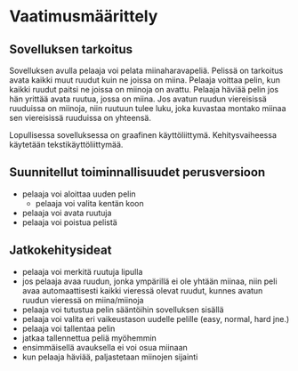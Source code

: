# Vaatimusmäärittely

## Sovelluksen tarkoitus

Sovelluksen avulla pelaaja voi pelata miinaharavapeliä. Pelissä on tarkoitus avata kaikki muut ruudut kuin ne joissa on miina. Pelaaja voittaa pelin, kun kaikki ruudut paitsi ne joissa on miinoja on avattu. Pelaaja häviää pelin jos hän yrittää avata ruutua, jossa on miina. Jos avatun ruudun viereisissä ruuduissa on miinoja, niin ruutuun tulee luku, joka kuvastaa montako miinaa sen viereisissä ruuduissa on yhteensä.

Lopullisessa sovelluksessa on graafinen käyttöliittymä. Kehitysvaiheessa käytetään tekstikäyttöliittymää.


## Suunnitellut toiminnallisuudet perusversioon

- pelaaja voi aloittaa uuden pelin
  - pelaaja voi valita kentän koon
- pelaaja voi avata ruutuja
- pelaaja voi poistua pelistä


## Jatkokehitysideat

- pelaaja voi merkitä ruutuja lipulla
- jos pelaaja avaa ruudun, jonka ympärillä ei ole yhtään miinaa, niin peli avaa automaattisesti kaikki vieressä olevat ruudut, kunnes avatun ruudun vieressä on miina/miinoja
- pelaaja voi tutustua pelin sääntöihin sovelluksen sisällä
- pelaaja voi valita eri vaikeustason uudelle pelille (easy, normal, hard jne.)
- pelaaja voi tallentaa pelin
- jatkaa tallennettua peliä  myöhemmin
- ensimmäisellä avauksella ei voi osua miinaan
- kun pelaaja häviää, paljastetaan miinojen sijainti
